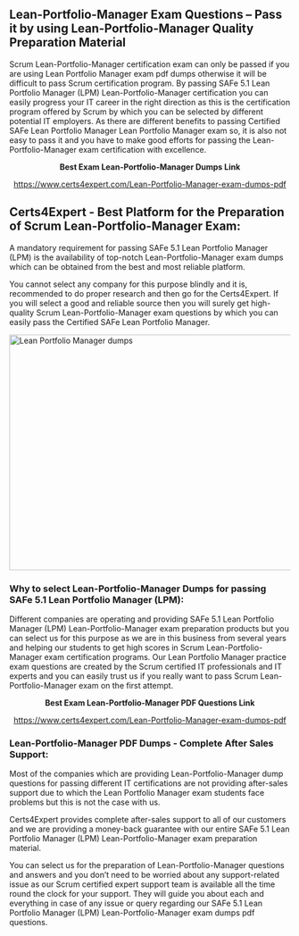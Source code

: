 <h2><strong>Lean-Portfolio-Manager Exam Questions &ndash; Pass it by using Lean-Portfolio-Manager Quality Preparation Material</strong></h2>
<p>Scrum Lean-Portfolio-Manager certification exam can only be passed if you are using Lean Portfolio Manager exam pdf dumps otherwise it will be difficult to pass Scrum certification program. By passing SAFe 5.1 Lean Portfolio Manager (LPM) Lean-Portfolio-Manager certification you can easily progress your IT career in the right direction as this is the certification program offered by Scrum by which you can be selected by different potential IT employers. As there are different benefits to passing Certified SAFe Lean Portfolio Manager Lean Portfolio Manager exam so, it is also not easy to pass it and you have to make good efforts for passing the Lean-Portfolio-Manager exam certification with excellence.</p>
<p style="text-align: center;"><strong>Best Exam Lean-Portfolio-Manager Dumps Link</strong></p>
<p style="text-align: center;"><a href="https://www.certs4expert.com/Lean-Portfolio-Manager-exam-dumps-pdf">https://www.certs4expert.com/Lean-Portfolio-Manager-exam-dumps-pdf</a></p>
<h2><strong>Certs4Expert - Best Platform for the Preparation of Scrum Lean-Portfolio-Manager Exam:&nbsp; </strong></h2>
<p>A mandatory requirement for passing SAFe 5.1 Lean Portfolio Manager (LPM) is the availability of top-notch Lean-Portfolio-Manager exam dumps which can be obtained from the best and most reliable platform.</p>
<p>You cannot select any company for this purpose blindly and it is, recommended to do proper research and then go for the Certs4Expert. If you will select a good and reliable source then you will surely get high-quality Scrum Lean-Portfolio-Manager exam questions by which you can easily pass the Certified SAFe Lean Portfolio Manager.</p>
<p><img style="display: block; margin-left: auto; margin-right: auto;" src="https://i.imgur.com/cCy1yN2.png" alt="Lean Portfolio Manager dumps" width="750" height="422" /></p>
<h3><strong>Why to select Lean-Portfolio-Manager Dumps for passing SAFe 5.1 Lean Portfolio Manager (LPM):</strong></h3>
<p>Different companies are operating and providing SAFe 5.1 Lean Portfolio Manager (LPM) Lean-Portfolio-Manager exam preparation products but you can select us for this purpose as we are in this business from several years and helping our students to get high scores in Scrum Lean-Portfolio-Manager exam certification programs. Our Lean Portfolio Manager practice exam questions are created by the Scrum certified IT professionals and IT experts and you can easily trust us if you really want to pass Scrum Lean-Portfolio-Manager exam on the first attempt.</p>
<p style="text-align: center;"><strong>Best Exam Lean-Portfolio-Manager PDF Questions Link</strong></p>
<p style="text-align: center;"><a href="https://www.certs4expert.com/Lean-Portfolio-Manager-exam-dumps-pdf">https://www.certs4expert.com/Lean-Portfolio-Manager-exam-dumps-pdf</a></p>
<h3><strong>Lean-Portfolio-Manager PDF Dumps - Complete After Sales Support:</strong></h3>
<p>Most of the companies which are providing Lean-Portfolio-Manager dump questions for passing different IT certifications are not providing after-sales support due to which the Lean Portfolio Manager exam students face problems but this is not the case with us.</p>
<p>Certs4Expert provides complete after-sales support to all of our customers and we are providing a money-back guarantee with our entire SAFe 5.1 Lean Portfolio Manager (LPM) Lean-Portfolio-Manager exam preparation material.</p>
<p>You can select us for the preparation of Lean-Portfolio-Manager questions and answers and you don&rsquo;t need to be worried about any support-related issue as our Scrum certified expert support team is available all the time round the clock for your support. They will guide you about each and everything in case of any issue or query regarding our SAFe 5.1 Lean Portfolio Manager (LPM) Lean-Portfolio-Manager exam dumps pdf questions.</p>

